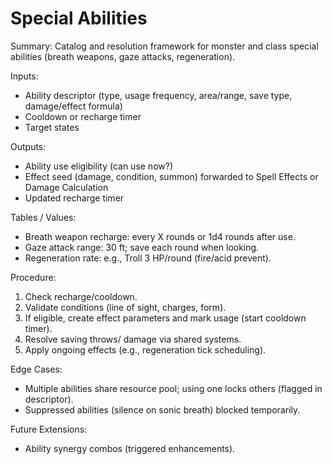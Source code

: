 # Special Abilities

Summary: Catalog and resolution framework for monster and class special abilities (breath weapons, gaze attacks, regeneration).

Inputs:
- Ability descriptor (type, usage frequency, area/range, save type, damage/effect formula)
- Cooldown or recharge timer
- Target states

Outputs:
- Ability use eligibility (can use now?)
- Effect seed (damage, condition, summon) forwarded to Spell Effects or Damage Calculation
- Updated recharge timer

Tables / Values:
- Breath weapon recharge: every X rounds or 1d4 rounds after use.
- Gaze attack range: 30 ft; save each round when looking.
- Regeneration rate: e.g., Troll 3 HP/round (fire/acid prevent).

Procedure:
1. Check recharge/cooldown.
2. Validate conditions (line of sight, charges, form).
3. If eligible, create effect parameters and mark usage (start cooldown timer).
4. Resolve saving throws/ damage via shared systems.
5. Apply ongoing effects (e.g., regeneration tick scheduling).

Edge Cases:
- Multiple abilities share resource pool; using one locks others (flagged in descriptor).
- Suppressed abilities (silence on sonic breath) blocked temporarily.

Future Extensions:
- Ability synergy combos (triggered enhancements).
